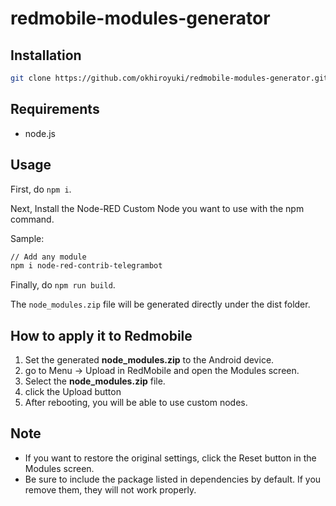 # redmobile-modules-generator

## Installation

```bash
git clone https://github.com/okhiroyuki/redmobile-modules-generator.git
```

## Requirements

- node.js

## Usage

First, do `npm i`.

Next, Install the Node-RED Custom Node you want to use with the npm command.

Sample:

```bash
// Add any module
npm i node-red-contrib-telegrambot
```

Finally, do `npm run build`.

The `node_modules.zip` file will be generated directly under the dist folder.

## How to apply it to Redmobile

1. Set the generated **node_modules.zip** to the Android device.
2. go to Menu -> Upload in RedMobile and open the Modules screen.
3. Select the **node_modules.zip** file.
4. click the Upload button
5. After rebooting, you will be able to use custom nodes.

## Note

- If you want to restore the original settings, click the Reset button in the Modules screen.
- Be sure to include the package listed in dependencies by default. If you remove them, they will not work properly.
